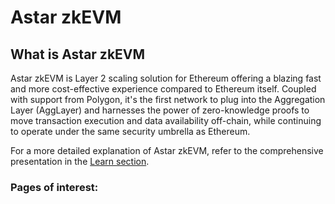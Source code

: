 # Astar zkEVM

## What is Astar zkEVM

Astar zkEVM is Layer 2 scaling solution for Ethereum offering a blazing fast and more cost-effective experience compared to Ethereum itself. Coupled with support from Polygon, it's the first network to plug into the Aggregation Layer (AggLayer) and harnesses the power of zero-knowledge proofs to move transaction execution and data availability off-chain, while continuing to operate under the same security umbrella as Ethereum.

For a more detailed explanation of Astar zkEVM, refer to the comprehensive presentation in the [Learn section](/docs/learn/zkEVM/).

### Pages of interest:
